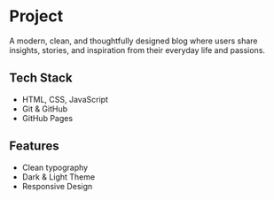 # Project
A modern, clean, and thoughtfully designed blog where users share insights, stories, and inspiration from their everyday life and passions.

## Tech Stack
- HTML, CSS, JavaScript
- Git & GitHub
- GitHub Pages

## Features
- Clean typography
- Dark & Light Theme
- Responsive Design